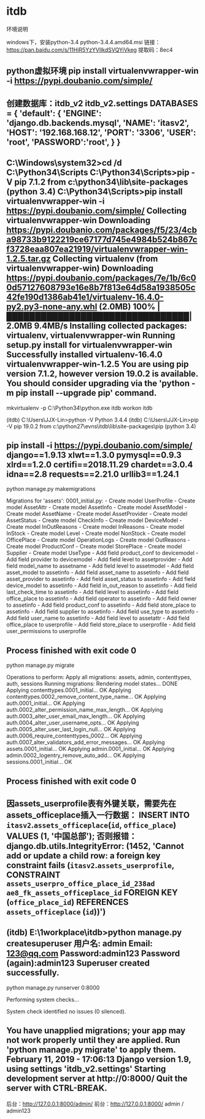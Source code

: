 # itdb

环境说明

windows下，安装python-3.4
python-3.4.4.amd64.msi
链接：https://pan.baidu.com/s/11HiR5YzYVllkdSVQYiVkeg 
提取码：8ec4 

python虚拟环境
pip install virtualenvwrapper-win -i https://pypi.doubanio.com/simple/
-------------------------------------------------------------------
创建数据库：itdb_v2
itdb_v2.settings
DATABASES = {
    'default': {
        'ENGINE': 'django.db.backends.mysql',
        'NAME': 'itasv2',
        'HOST': '192.168.168.12',
        'PORT': '3306',
        'USER': 'root',
        'PASSWORD':'root',
    }
}
-------------------------------------------------------------------
C:\Windows\system32>cd /d C:\Python34\Scripts
C:\Python34\Scripts>pip -V
pip 7.1.2 from c:\python34\lib\site-packages (python 3.4)
C:\Python34\Scripts>pip install virtualenvwrapper-win -i https://pypi.doubanio.com/simple/
Collecting virtualenvwrapper-win
  Downloading https://pypi.doubanio.com/packages/f5/23/4cba98733b9122219ce67177d745e4984b524b867cf3728eaa807ea21919/virtualenvwrapper-win-1.2.5.tar.gz
Collecting virtualenv (from virtualenvwrapper-win)
  Downloading https://pypi.doubanio.com/packages/7e/1b/6c00d57127608793e16e8b7f813e64d58a1938505c42fe190d1386ab41e1/virtualenv-16.4.0-py2.py3-none-any.whl (2.0MB)
    100% |████████████████████████████████| 2.0MB 9.4MB/s
Installing collected packages: virtualenv, virtualenvwrapper-win
  Running setup.py install for virtualenvwrapper-win
Successfully installed virtualenv-16.4.0 virtualenvwrapper-win-1.2.5
You are using pip version 7.1.2, however version 19.0.2 is available.
You should consider upgrading via the 'python -m pip install --upgrade pip' command.
-------------------------------------------------------------------
mkvirtualenv -p C:\Python34\python.exe itdb
workon itdb

(itdb) C:\Users\JJX-Lin>python -V
Python 3.4.4
(itdb) C:\Users\JJX-Lin>pip -V
pip 19.0.2 from c:\python27\evns\itdb\lib\site-packages\pip (python 3.4)

pip install -i https://pypi.doubanio.com/simple/ django==1.9.13
xlwt==1.3.0
pymysql==0.9.3
xlrd==1.2.0
certifi==2018.11.29 
chardet==3.0.4 
idna==2.8 
requests==2.21.0 
urllib3==1.24.1
-------------------------------------------------------------------
python manage.py makemigrations

Migrations for 'assets':
  0001_initial.py:
    - Create model UserProfile
    - Create model AssetAttr
    - Create model AssetInfo
    - Create model AssetModel
    - Create model AssetName
    - Create model AssetProvider
    - Create model AssetStatus
    - Create model CheckInfo
    - Create model DeviceModel
    - Create model InOutReasons
    - Create model InReasons
    - Create model InStock
    - Create model Level
    - Create model NonStock
    - Create model OfficePlace
    - Create model OperationLogs
    - Create model OutReasons
    - Create model ProductConf
    - Create model StorePlace
    - Create model Supplier
    - Create model UseType
    - Add field product_conf to devicemodel
    - Add field provider to devicemodel
    - Add field level to assetprovider
    - Add field model_name to assetname
    - Add field level to assetmodel
    - Add field asset_model to assetinfo
    - Add field asset_name to assetinfo
    - Add field asset_provider to assetinfo
    - Add field asset_status to assetinfo
    - Add field device_model to assetinfo
    - Add field in_out_reason to assetinfo
    - Add field last_check_time to assetinfo
    - Add field level to assetinfo
    - Add field office_place to assetinfo
    - Add field operator to assetinfo
    - Add field owner to assetinfo
    - Add field product_conf to assetinfo
    - Add field store_place to assetinfo
    - Add field supplier to assetinfo
    - Add field use_type to assetinfo
    - Add field user_name to assetinfo
    - Add field level to assetattr
    - Add field office_place to userprofile
    - Add field store_place to userprofile
    - Add field user_permissions to userprofile

Process finished with exit code 0
-------------------------------------------------------------------
python manage.py migrate

Operations to perform:
  Apply all migrations: assets, admin, contenttypes, auth, sessions
Running migrations:
  Rendering model states... DONE
  Applying contenttypes.0001_initial... OK
  Applying contenttypes.0002_remove_content_type_name... OK
  Applying auth.0001_initial... OK
  Applying auth.0002_alter_permission_name_max_length... OK
  Applying auth.0003_alter_user_email_max_length... OK
  Applying auth.0004_alter_user_username_opts... OK
  Applying auth.0005_alter_user_last_login_null... OK
  Applying auth.0006_require_contenttypes_0002... OK
  Applying auth.0007_alter_validators_add_error_messages... OK
  Applying assets.0001_initial... OK
  Applying admin.0001_initial... OK
  Applying admin.0002_logentry_remove_auto_add... OK
  Applying sessions.0001_initial... OK
  
Process finished with exit code 0
-------------------------------------------------------------------
因assets_userprofile表有外键关联，需要先在assets_officeplace插入一行数据：
INSERT INTO `itasv2`.`assets_officeplace`(`id`, `office_place`) VALUES (1, '中国总部');
否则报错：
django.db.utils.IntegrityError: (1452, 'Cannot add or update a child row: a foreign key constraint fails (`itasv2`.`assets_userprofile`, CONSTRAINT `assets_userpro_office_place_id_238ad
ae8_fk_assets_officeplace_id` FOREIGN KEY (`office_place_id`) REFERENCES `assets_officeplace` (`id`))')
-------------------------------------------------------------------
(itdb) E:\1workplace\itdb>python manage.py createsuperuser
用户名: admin
Email: 123@qq.com
Password:admin123
Password (again):admin123
Superuser created successfully.
-------------------------------------------------------------------
python manage.py runserver 0:8000

Performing system checks...

System check identified no issues (0 silenced).

You have unapplied migrations; your app may not work properly until they are applied.
Run 'python manage.py migrate' to apply them.
February 11, 2019 - 17:06:13
Django version 1.9, using settings 'itdb_v2.settings'
Starting development server at http://0:8000/
Quit the server with CTRL-BREAK.
-------------------------------------------------------------------
后台：http://127.0.0.1:8000/admin/
前台：http://127.0.0.1:8000/
admin / admin123
